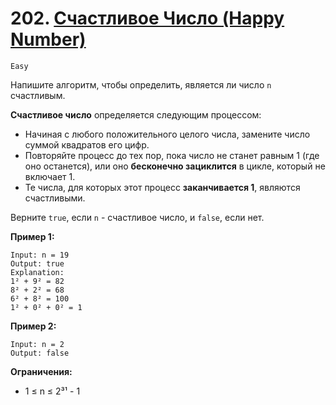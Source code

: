 # 202. [Счастливое Число (Happy Number)](https://leetcode.com/problems/happy-number/description/)

`Easy`

Напишите алгоритм, чтобы определить, является ли число `n` счастливым.

**Счастливое число** определяется следующим процессом:

*   Начиная с любого положительного целого числа, замените число суммой квадратов его цифр.
*   Повторяйте процесс до тех пор, пока число не станет равным 1 (где оно останется), или оно **бесконечно зациклится** в цикле, который не включает 1.
*   Те числа, для которых этот процесс **заканчивается 1**, являются счастливыми.

Верните `true`, если `n` - счастливое число, и `false`, если нет.

**Пример 1:**
```
Input: n = 19
Output: true
Explanation:
1² + 9² = 82
8² + 2² = 68
6² + 8² = 100
1² + 0² + 0² = 1
```

**Пример 2:**
```
Input: n = 2
Output: false
```

**Ограничения:**

*   1 ≤ n ≤ 2³¹ - 1